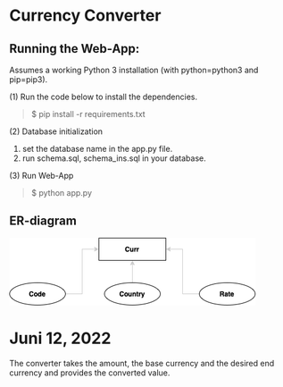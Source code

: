 # Currency Converter
## Running the Web-App:

Assumes a working Python 3 installation (with python=python3 and pip=pip3).

(1) Run the code below to install the dependencies.

>$ pip install -r requirements.txt

(2) Database initialization
1. set the database name in the app.py file.
2. run schema.sql, schema_ins.sql in your database.

(3) Run Web-App
>$ python app.py

## ER-diagram

![alt text](https://github.com/Rasmushoy/currency_converter/blob/main/ER_Currency.png)


# Juni 12, 2022
The converter takes the amount, the base currency and the desired end currency and provides the converted value. 



